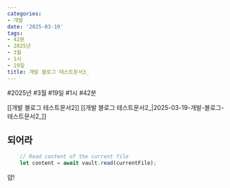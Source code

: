 ```yaml
---
categories:
- 개발
date: '2025-03-19'
tags:
- 42분
- 2025년
- 3월
- 1시
- 19일
title: 개발 블로그 테스트문서3_
---
```


#2025년 #3월 #19일 #1시 #42분


[[개발 블로그 테스트문서2]]
[[개발 블로그 테스트문서2_|2025-03-19-개발-블로그-테스트문서2_]]

## 되어라

```js
    // Read content of the current file
    let content = await vault.read(currentFile);
```

얍!